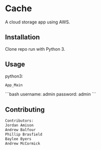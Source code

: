 # Cache

A cloud storage app using AWS.

## Installation

Clone repo run with Python 3.

## Usage
python3:
```python
App_Main
```
<login pic>
```bash
username: admin
password: admin
```
<Functional description>

## Contributing

<insert branch info here>

```bash
Contributors:
Jordan Amison
Andrew Balfour
Phillip Brasfield
Baylee Byers
Andrew McCormick
```
